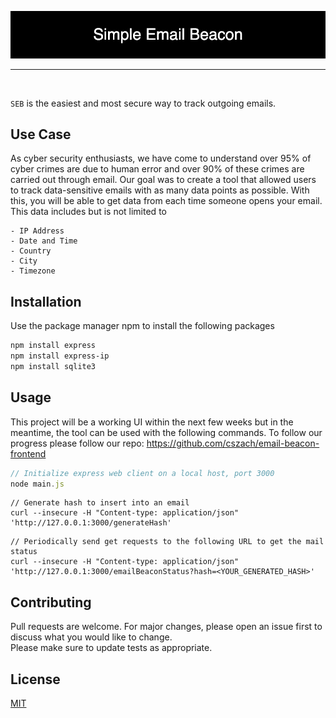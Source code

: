 
<p align="center"> <img src="Project Elements/Simple_Email_Beacon.png"/> </p>

<hr>
<br/>

```SEB``` is the easiest and most secure way to track outgoing emails. 
<br/>

## Use Case
As cyber security enthusiasts, we have come to understand over 95% of cyber crimes are due to human error and over 90% of these crimes are carried out through email. Our goal was to create a tool that allowed users to track data-sensitive emails with as many data points as possible. With this, you will be able to get data from each time someone opens your email. This data includes but is not limited to

```
- IP Address
- Date and Time
- Country
- City
- Timezone
```


## Installation

Use the package manager npm to install the following packages

```bash
npm install express
npm install express-ip
npm install sqlite3
```

## Usage
This project will be a working UI within the next few weeks but in the meantime, the tool can be used with the following commands. To follow our progress please follow our repo: https://github.com/cszach/email-beacon-frontend
```JavaScript
// Initialize express web client on a local host, port 3000
node main.js
```

```curl
// Generate hash to insert into an email
curl --insecure -H "Content-type: application/json" 'http://127.0.0.1:3000/generateHash'
```

```
// Periodically send get requests to the following URL to get the mail status
curl --insecure -H "Content-type: application/json" 'http://127.0.0.1:3000/emailBeaconStatus?hash=<YOUR_GENERATED_HASH>'
```

## Contributing
Pull requests are welcome. For major changes, please open an issue first to discuss what you would like to change.
<br/>
Please make sure to update tests as appropriate.

## License
[MIT](https://choosealicense.com/licenses/mit/)
